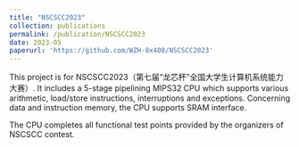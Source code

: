 ```yaml
---
title: "NSCSCC2023"
collection: publications
permalink: /publication/NSCSCC2023
date: 2023-05
paperurl: 'https://github.com/WZH-0x408/NSCSCC2023'
---
```


This project is for NSCSCC2023（第七届“龙芯杯”全国大学生计算机系统能力大赛）. It includes a 5-stage pipelining MIPS32 CPU which supports various arithmetic, load/store instructions, interruptions and exceptions. Concerning data and instruction memory, the CPU supports SRAM interface.

The CPU completes all functional test points provided by the organizers of NSCSCC contest.
